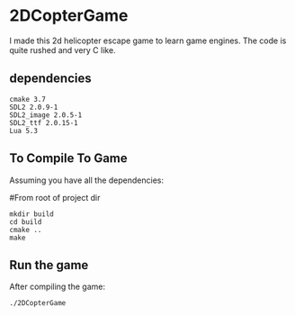 # 2DCopterGame

I made this 2d helicopter escape game to learn game engines. The code is quite rushed and very C like.

## dependencies
```
cmake 3.7
SDL2 2.0.9-1
SDL2_image 2.0.5-1
SDL2_ttf 2.0.15-1
Lua 5.3
```

## To Compile To Game

Assuming you have all the dependencies:

#From root of project dir
```
mkdir build
cd build
cmake ..
make
```

## Run the game
After compiling the game:
```
./2DCopterGame
```


